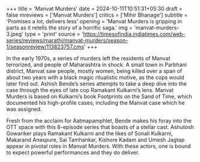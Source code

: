 +++
title = 'Manvat Murders'
date = 2024-10-11T10:51:31+05:30
draft = false
mreviews = ['Manvat Murders']
critics = ['Mihir Bhanage']
subtitle = 'Promises a lot, delivers less'
opening = 'Manvat Murders is gripping in parts as it retells the story of a horrific saga.'
img = 'manvat-murders-3.jpeg'
type = 'print'
source = 'https://timesofindia.indiatimes.com/web-series/reviews/marathi/manvat-murders/season-1/seasonreview/113823757.cms'
+++

In the early 1970s, a series of murders left the residents of Manvat terrorized, and people of Maharashtra in shock. A small town in Parbhani district, Manvat saw people, mostly women, being killed over a span of about two years with a black magic ritualistic motive, as the cops would later find out. Ashish Bende’s series attempts to take a deep dive into the case through the eyes of late cop Ramakant Kulkarni’s lens. Manvat Murders is based on Kulkarni’s book Footprints on the Sand of Time, which documented his high-profile cases, including the Manvat case which he was assigned.

Fresh from the acclaim for Aatmapamphlet, Bende makes his foray into the OTT space with this 8-episode series that boasts of a stellar cast. Ashutosh Gowariker plays Ramakant Kulkarni and the likes of Sonali Kulkarni, Makarand Anaspure, Sai Tamhankar, Kishore Kadam and Umesh Jagtap appear in pivotal roles in Manvat Murders. With these actors, one is bound to expect powerful performances and they do deliver.
